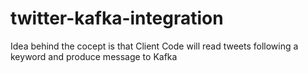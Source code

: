 # twitter-kafka-integration
Idea behind the cocept is that Client Code will read tweets following a keyword and produce message to Kafka
